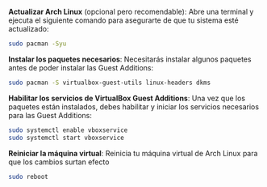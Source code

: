 **Actualizar Arch Linux** (opcional pero recomendable): Abre una terminal y ejecuta el siguiente comando para asegurarte de que tu sistema esté actualizado:
```bash
sudo pacman -Syu
```

**Instalar los paquetes necesarios**: Necesitarás instalar algunos paquetes antes de poder instalar las Guest Additions:
```bash
sudo pacman -S virtualbox-guest-utils linux-headers dkms
```

**Habilitar los servicios de VirtualBox Guest Additions**: Una vez que los paquetes están instalados, debes habilitar y iniciar los servicios necesarios para las Guest Additions:
```bash
sudo systemctl enable vboxservice 
sudo systemctl start vboxservice
```

**Reiniciar la máquina virtual**: Reinicia tu máquina virtual de Arch Linux para que los cambios surtan efecto
```bash
sudo reboot
```
